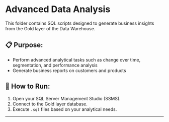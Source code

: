 # Advanced Data Analysis

This folder contains SQL scripts designed to generate business insights from the Gold layer of the Data Warehouse.

## 📋 Purpose:
- Perform advanced analytical tasks such as change over time, segmentation, and performance analysis
- Generate business reports on customers and products

## 🚀 How to Run:
1. Open your SQL Server Management Studio (SSMS).
2. Connect to the Gold layer database.
3. Execute `.sql` files based on your analytical needs.

---
